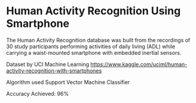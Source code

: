 # Human Activity Recognition Using Smartphone

The Human Activity Recognition database was built from the recordings of 30 study participants performing activities of daily living (ADL) while carrying a waist-mounted smartphone with embedded inertial sensors.

Dataset by UCI Machine Learning https://www.kaggle.com/uciml/human-activity-recognition-with-smartphones

Algorithm used Support Vector Machine Classifier 

Accuracy Achieved: 96%

